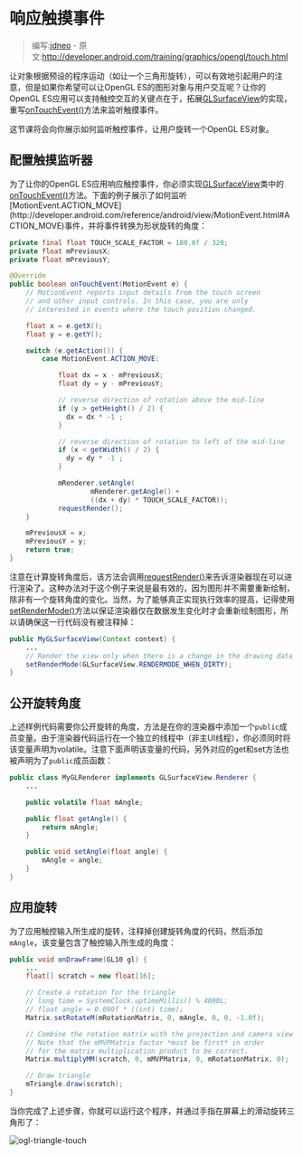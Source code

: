 # 响应触摸事件

> 编写:[jdneo](https://github.com/jdneo) - 原文:<http://developer.android.com/training/graphics/opengl/touch.html>

让对象根据预设的程序运动（如让一个三角形旋转），可以有效地引起用户的注意，但是如果你希望可以让OpenGL ES的图形对象与用户交互呢？让你的OpenGL ES应用可以支持触控交互的关键点在于，拓展[GLSurfaceView](http://developer.android.com/reference/android/opengl/GLSurfaceView.html)的实现，重写[onTouchEvent()](http://developer.android.com/reference/android/view/View.html#onTouchEvent(android.view.MotionEvent))方法来监听触摸事件。

这节课将会向你展示如何监听触控事件，让用户旋转一个OpenGL ES对象。

## 配置触摸监听器

为了让你的OpenGL ES应用响应触控事件，你必须实现[GLSurfaceView](http://developer.android.com/reference/android/opengl/GLSurfaceView.html)类中的[onTouchEvent()](http://developer.android.com/reference/android/view/View.html#onTouchEvent(android.view.MotionEvent))方法。下面的例子展示了如何监听[MotionEvent.ACTION_MOVE](http://developer.android.com/reference/android/view/MotionEvent.html#ACTION_MOVE)事件，并将事件转换为形状旋转的角度：

```java
private final float TOUCH_SCALE_FACTOR = 180.0f / 320;
private float mPreviousX;
private float mPreviousY;

@Override
public boolean onTouchEvent(MotionEvent e) {
    // MotionEvent reports input details from the touch screen
    // and other input controls. In this case, you are only
    // interested in events where the touch position changed.

    float x = e.getX();
    float y = e.getY();

    switch (e.getAction()) {
        case MotionEvent.ACTION_MOVE:

            float dx = x - mPreviousX;
            float dy = y - mPreviousY;

            // reverse direction of rotation above the mid-line
            if (y > getHeight() / 2) {
              dx = dx * -1 ;
            }

            // reverse direction of rotation to left of the mid-line
            if (x < getWidth() / 2) {
              dy = dy * -1 ;
            }

            mRenderer.setAngle(
                    mRenderer.getAngle() +
                    ((dx + dy) * TOUCH_SCALE_FACTOR));
            requestRender();
    }

    mPreviousX = x;
    mPreviousY = y;
    return true;
}
```

注意在计算旋转角度后，该方法会调用[requestRender()](http://developer.android.com/reference/android/opengl/GLSurfaceView.html#requestRender())来告诉渲染器现在可以进行渲染了。这种办法对于这个例子来说是最有效的，因为图形并不需要重新绘制，除非有一个旋转角度的变化。当然，为了能够真正实现执行效率的提高，记得使用[setRenderMode()](http://developer.android.com/reference/android/opengl/GLSurfaceView.html#setRenderMode(int))方法以保证渲染器仅在数据发生变化时才会重新绘制图形，所以请确保这一行代码没有被注释掉：

```java
public MyGLSurfaceView(Context context) {
    ...
    // Render the view only when there is a change in the drawing data
    setRenderMode(GLSurfaceView.RENDERMODE_WHEN_DIRTY);
}
```

## 公开旋转角度

上述样例代码需要你公开旋转的角度，方法是在你的渲染器中添加一个`public`成员变量。由于渲染器代码运行在一个独立的线程中（非主UI线程），你必须同时将该变量声明为volatile。注意下面声明该变量的代码，另外对应的get和set方法也被声明为了`public`成员函数：

```java
public class MyGLRenderer implements GLSurfaceView.Renderer {
    ...

    public volatile float mAngle;

    public float getAngle() {
        return mAngle;
    }

    public void setAngle(float angle) {
        mAngle = angle;
    }
}
```

## 应用旋转

为了应用触控输入所生成的旋转，注释掉创建旋转角度的代码，然后添加`mAngle`，该变量包含了触控输入所生成的角度：

```java
public void onDrawFrame(GL10 gl) {
    ...
    float[] scratch = new float[16];

    // Create a rotation for the triangle
    // long time = SystemClock.uptimeMillis() % 4000L;
    // float angle = 0.090f * ((int) time);
    Matrix.setRotateM(mRotationMatrix, 0, mAngle, 0, 0, -1.0f);

    // Combine the rotation matrix with the projection and camera view
    // Note that the mMVPMatrix factor *must be first* in order
    // for the matrix multiplication product to be correct.
    Matrix.multiplyMM(scratch, 0, mMVPMatrix, 0, mRotationMatrix, 0);

    // Draw triangle
    mTriangle.draw(scratch);
}
```

当你完成了上述步骤，你就可以运行这个程序，并通过手指在屏幕上的滑动旋转三角形了：

![ogl-triangle-touch](ogl-triangle-touch.png "由触摸输入所旋转的三角形（圆形代表了当前触摸位置）")
